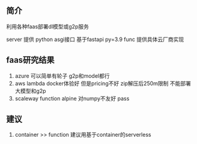 ## 简介
利用各种faas部署dl模型或g2p服务

server 提供 python asgi接口 基于fastapi py=3.9
func   提供具体云厂商实现



## faas研究结果
1. azure 可以简单有轮子  g2p和model都行 
2. aws lambda docker体验好 但是pricing不好  zip解压后250m限制 不能部署大模型和g2p
3. scaleway function alpine 对numpy不友好 pass


## 建议
1. container >> function 建议用基于container的serverless